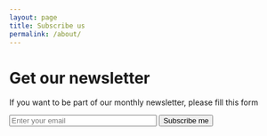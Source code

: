 ```yaml
---
layout: page
title: Subscribe us
permalink: /about/
---
```

<form action="https://getsimpleform.com/messages?form_api_token=4d0b75265e16ce301cd0b1c84f41fb51" method="post">
    <h1>Get our newsletter</h1>
    <p>If you want to be part of our monthly newsletter, please fill this form</p>
    <input type='hidden' name='redirect_to' value='https://geektown.netlify.com/subscription/2017/04/24/subscription-ok.html' />
    <input type='text' name='email' size='30' placeholder="Enter your email" required />
    <input type='submit' value='Subscribe me'/>
</form>